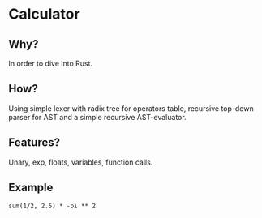 # Calculator

## Why?
In order to dive into Rust.

## How?
Using simple lexer with radix tree for operators table, recursive top-down parser for AST and a simple recursive AST-evaluator.

## Features?
Unary, exp, floats, variables, function calls.

## Example
```
sum(1/2, 2.5) * -pi ** 2
```
